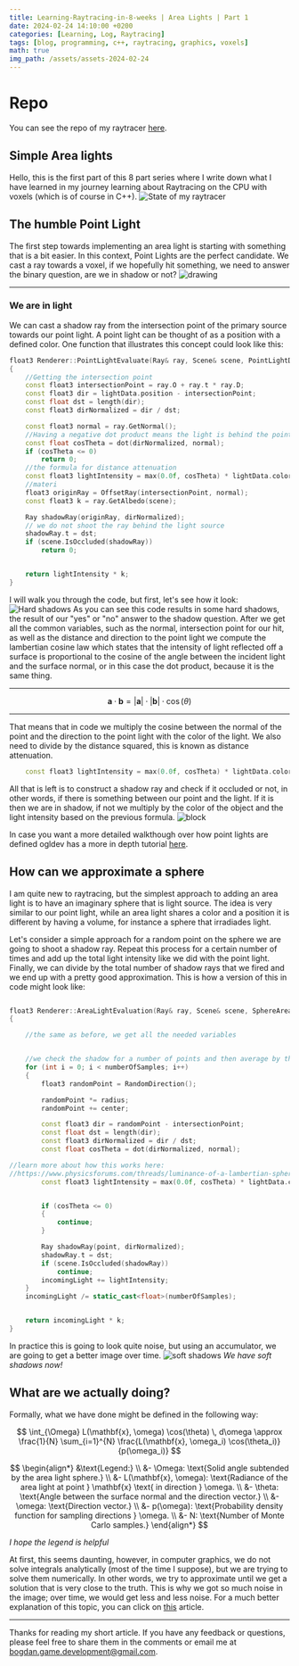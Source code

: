 ```yaml
---
title: Learning-Raytracing-in-8-weeks | Area Lights | Part 1
date: 2024-02-24 14:10:00 +0200
categories: [Learning, Log, Raytracing]
tags: [blog, programming, c++, raytracing, graphics, voxels]
math: true
img_path: /assets/assets-2024-02-24
---
```

# Repo
You can see the repo of my raytracer [here](https://github.com/OneBogdan01/voxpopuli).

## Simple Area lights
Hello, this is the first part of this 8 part series where I write down what I have learned in my journey learning about Raytracing on the CPU with voxels (which is of course in C++). 
![State of my raytracer](RaytracerSoftShadows.png)

## The humble Point Light
The first step towards implementing an area light is starting with something that is a bit easier. In this context, Point Lights are the perfect candidate. We cast a ray towards a voxel, if we hopefully hit something, we need to answer the binary question, are we in shadow or not?
![drawing](MyDrawingLight.png)

---

### We are in light
We can cast a shadow ray from the intersection point of the primary source towards our point light. A point light can be thought of as a position with a defined color. One function that illustrates this concept could look like this:
```cpp
float3 Renderer::PointLightEvaluate(Ray& ray, Scene& scene, PointLightData lightData)
{
	//Getting the intersection point
	const float3 intersectionPoint = ray.O + ray.t * ray.D;
	const float3 dir = lightData.position - intersectionPoint;
	const float dst = length(dir);
	const float3 dirNormalized = dir / dst;

	const float3 normal = ray.GetNormal();
	//Having a negative dot product means the light is behind the point
	const float cosTheta = dot(dirNormalized, normal);
	if (cosTheta <= 0)
		return 0;
	//the formula for distance attenuation 
	const float3 lightIntensity = max(0.0f, cosTheta) * lightData.color / (dst * dst);
	//materi
	float3 originRay = OffsetRay(intersectionPoint, normal);
	const float3 k = ray.GetAlbedo(scene);

	Ray shadowRay(originRay, dirNormalized);
	// we do not shoot the ray behind the light source
	shadowRay.t = dst;
	if (scene.IsOccluded(shadowRay))
		return 0;


	return lightIntensity * k;
}
```
I will walk you through the code, but first, let's see how it look:
![Hard shadows](hardShadows.png)
As you can see this code results in some hard shadows, the result of our "yes" or "no" answer to the shadow question.
After we get all the common variables, such as the normal, intersection point for our hit, as well as the distance and direction to the point light we compute the lambertian cosine law which states that the intensity of light reflected off a surface is proportional to the cosine of the angle between the incident light and the surface normal, or in this case the dot product, because it is the same thing.


---


$$\mathbf{a} \cdot \mathbf{b} = |\mathbf{a}| \cdot |\mathbf{b}| \cdot \cos(\theta)$$


---


That means that in code we multiply the cosine between the normal of the point and the direction to the point light with the color of the light. We also need to divide by the distance squared, this is known as distance attenuation.

```cpp
	const float3 lightIntensity = max(0.0f, cosTheta) * lightData.color / (dst * dst);
```

All that is left is to construct a shadow ray and check if it occluded or not, in other words, if there is something between our point and the light. If it is then we are in shadow, if not we multiply by the color of the object and the light intensity based on the previous formula.
![block](blocksRay.png)

 In case you want a more detailed walkthough over how point lights are defined ogldev has a more in depth tutorial [here](https://ogldev.org/www/tutorial20/tutorial20.html).


## How can we approximate a sphere
I am quite new to raytracing, but the simplest approach to adding an area light is to have an imaginary sphere that is light source. The idea is very similar to our point light, while an area light shares a color and a position it is different by having a volume, for instance a sphere that irradiades light.

 Let's consider a simple approach for a random point on the sphere we are going to shoot a shadow ray. Repeat this process for a certain number of times and add up the total light intensity like we did with the point light. Finally, we can divide by the total number of shadow rays that we fired and we end up with a pretty good approximation. This is how a version of this in code might look like:

```cpp

float3 Renderer::AreaLightEvaluation(Ray& ray, Scene& scene, SphereAreaLightData lightData)
{

	//the same as before, we get all the needed variables


	//we check the shadow for a number of points and then average by the sample count
	for (int i = 0; i < numberOfSamples; i++)
	{
		float3 randomPoint = RandomDirection();

		randomPoint *= radius;
		randomPoint += center;

		const float3 dir = randomPoint - intersectionPoint;
		const float dst = length(dir);
		const float3 dirNormalized = dir / dst;
		const float cosTheta = dot(dirNormalized, normal);

//learn more about how this works here:
//https://www.physicsforums.com/threads/luminance-of-a-lambertian-sphere-formula.449703/
		const float3 lightIntensity = max(0.0f, cosTheta) * lightData.color /  (radius * radius) * PI;


		if (cosTheta <= 0)
		{
			continue;
		}

		Ray shadowRay(point, dirNormalized);
		shadowRay.t = dst;
		if (scene.IsOccluded(shadowRay))
			continue;
		incomingLight += lightIntensity;
	}
	incomingLight /= static_cast<float>(numberOfSamples);


	return incomingLight * k;
}
```

In practice this is going to look quite noise, but using an accumulator, we are going to get a better image over time.
![soft shadows](SoftShadows.png)
_We have soft shadows now!_

## What are we actually doing?
Formally, what we have done might be defined in the following way:

$$
\int_{\Omega} L(\mathbf{x}, \omega) \cos(\theta) \, d\omega \approx \frac{1}{N} \sum_{i=1}^{N} \frac{L(\mathbf{x}, \omega_i) \cos(\theta_i)}{p(\omega_i)}
$$

$$
\begin{align*}
&\text{Legend:} \\
&- \Omega: \text{Solid angle subtended by the area light sphere.} \\
&- L(\mathbf{x}, \omega): \text{Radiance of the area light at point } \mathbf{x} \text{ in direction } \omega. \\
&- \theta: \text{Angle between the surface normal and the direction vector.} \\
&- \omega: \text{Direction vector.} \\
&- p(\omega): \text{Probability density function for sampling directions } \omega. \\
&- N: \text{Number of Monte Carlo samples.}
\end{align*}
$$

_I hope the legend is helpful_

At first, this seems daunting, however, in computer graphics, we do not solve integrals analytically (most of the time I suppose), but we are trying to solve them numerically. In other words, we try to approximate until we get a solution that is very close to the truth. This is why we got so much noise in the image; over time, we would get less and less noise.
For a much better explanation of this topic, you can click on [this](https://jacco.ompf2.com/2019/12/11/probability-theory-for-physically-based-rendering/) article.


---

Thanks for reading my short article. If you have any feedback or questions, please feel free to share them in the comments or email me at bogdan.game.development@gmail.com. 














